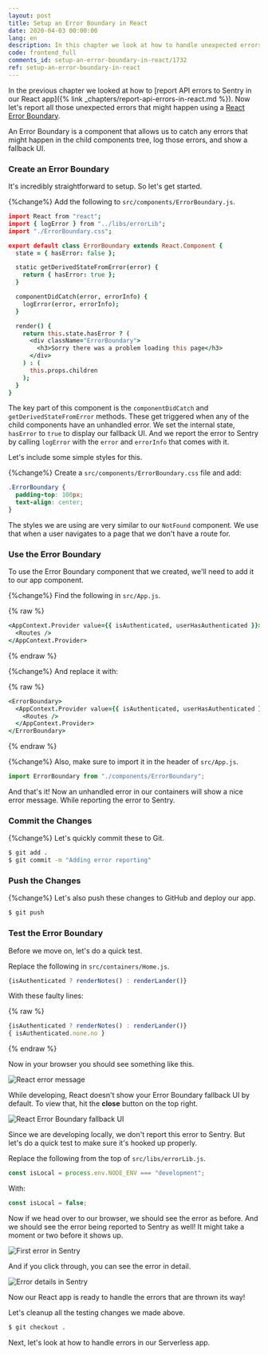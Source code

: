 ```yaml
---
layout: post
title: Setup an Error Boundary in React
date: 2020-04-03 00:00:00
lang: en
description: In this chapter we look at how to handle unexpected errors in our React app using an Error Boundary component. It lets us catch any errors, log it to Sentry, and show a fallback UI.
code: frontend_full
comments_id: setup-an-error-boundary-in-react/1732
ref: setup-an-error-boundary-in-react
---
```


In the previous chapter we looked at how to [report API errors to Sentry in our React app]({% link _chapters/report-api-errors-in-react.md %}). Now let's report all those unexpected errors that might happen using a [React Error Boundary](https://reactjs.org/docs/error-boundaries.html).

An Error Boundary is a component that allows us to catch any errors that might happen in the child components tree, log those errors, and show a fallback UI.

### Create an Error Boundary

It's incredibly straightforward to setup. So let's get started.

{%change%} Add the following to `src/components/ErrorBoundary.js`.

``` coffee
import React from "react";
import { logError } from "../libs/errorLib";
import "./ErrorBoundary.css";

export default class ErrorBoundary extends React.Component {
  state = { hasError: false };

  static getDerivedStateFromError(error) {
    return { hasError: true };
  }

  componentDidCatch(error, errorInfo) {
    logError(error, errorInfo);
  }

  render() {
    return this.state.hasError ? (
      <div className="ErrorBoundary">
        <h3>Sorry there was a problem loading this page</h3>
      </div>
    ) : (
      this.props.children
    );
  }
}
```

The key part of this component is the `componentDidCatch` and `getDerivedStateFromError` methods. These get triggered when any of the child components have an unhandled error. We set the internal state, `hasError` to `true` to display our fallback UI. And we report the error to Sentry by calling `logError` with the `error` and `errorInfo` that comes with it.

Let's include some simple styles for this.

{%change%} Create a `src/components/ErrorBoundary.css` file and add:

``` css
.ErrorBoundary {
  padding-top: 100px;
  text-align: center;
}
```

The styles we are using are very similar to our `NotFound` component. We use that when a user navigates to a page that we don't have a route for. 

### Use the Error Boundary

To use the Error Boundary component that we created, we'll need to add it to our app component.

{%change%} Find the following in `src/App.js`.

{% raw %}
``` coffee
<AppContext.Provider value={{ isAuthenticated, userHasAuthenticated }}>
  <Routes />
</AppContext.Provider>
```
{% endraw %}

{%change%} And replace it with:

{% raw %}
``` coffee
<ErrorBoundary>
  <AppContext.Provider value={{ isAuthenticated, userHasAuthenticated }}>
    <Routes />
  </AppContext.Provider>
</ErrorBoundary>
```
{% endraw %}

{%change%} Also, make sure to import it in the header of `src/App.js`.

``` javascript
import ErrorBoundary from "./components/ErrorBoundary";
```

And that's it! Now an unhandled error in our containers will show a nice error message. While reporting the error to Sentry.

### Commit the Changes

{%change%} Let's quickly commit these to Git.

``` bash
$ git add .
$ git commit -m "Adding error reporting"
```

### Push the Changes

{%change%} Let's also push these changes to GitHub and deploy our app.

``` bash
$ git push
```

### Test the Error Boundary

Before we move on, let's do a quick test.

Replace the following in `src/containers/Home.js`.

``` javascript
{isAuthenticated ? renderNotes() : renderLander()}
```

With these faulty lines:

{% raw %}
``` javascript
{isAuthenticated ? renderNotes() : renderLander()}
{ isAuthenticated.none.no }
```
{% endraw %}

Now in your browser you should see something like this.

![React error message](/assets/monitor-debug-errors/react-error-message.png)

While developing, React doesn't show your Error Boundary fallback UI by default. To view that, hit the **close** button on the top right.

![React Error Boundary fallback UI](/assets/monitor-debug-errors/react-error-boundary-fallback-ui.png)

Since we are developing locally, we don't report this error to Sentry. But let's do a quick test to make sure it's hooked up properly.

Replace the following from the top of `src/libs/errorLib.js`.

``` javascript
const isLocal = process.env.NODE_ENV === "development";
```

With:

``` javascript
const isLocal = false;
```

Now if we head over to our browser, we should see the error as before. And we should see the error being reported to Sentry as well! It might take a moment or two before it shows up.

![First error in Sentry](/assets/monitor-debug-errors/first-error-in-sentry.png)

And if you click through, you can see the error in detail.

![Error details in Sentry](/assets/monitor-debug-errors/error-boundary-error-details-in-sentry.png)

Now our React app is ready to handle the errors that are thrown its way!

Let's cleanup all the testing changes we made above.


``` bash
$ git checkout .
```

Next, let's look at how to handle errors in our Serverless app.
